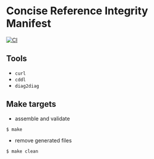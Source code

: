 # Concise Reference Integrity Manifest

[![CI](https://github.com/ietf-rats/ietf-corim-cddl/actions/workflows/ci.yml/badge.svg)](https://github.com/ietf-rats/ietf-corim-cddl/actions/workflows/ci.yml)

## Tools

* `curl`
* `cddl`
* `diag2diag`

## Make targets

* assemble and validate
```
$ make
```

* remove generated files
```
$ make clean
```
